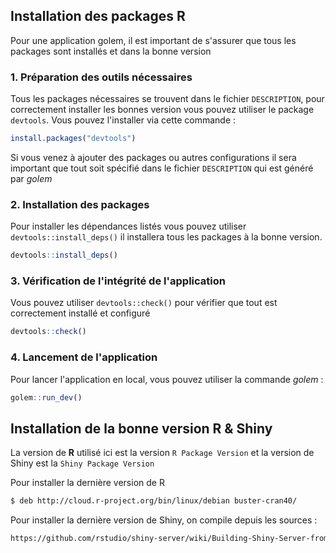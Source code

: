 ## Installation des packages R

Pour une application golem, il est important de s'assurer que tous les packages sont installés et dans la bonne version

###  1. Préparation des outils nécessaires

Tous les packages nécessaires se trouvent dans le fichier `DESCRIPTION`, pour correctement installer les bonnes version vous pouvez utiliser le package `devtools`. Vous pouvez l'installer via cette commande : 

```R
install.packages("devtools")
```

Si vous venez à ajouter des packages ou autres configurations il sera important que tout soit spécifié dans le fichier `DESCRIPTION` qui est généré par *golem*

### 2. Installation des packages

Pour installer les dépendances listés vous pouvez utiliser `devtools::install_deps()` il installera tous les packages à la bonne version.

```R
devtools::install_deps()
```

### 3. Vérification de l'intégrité de l'application

Vous pouvez utiliser `devtools::check()` pour vérifier que tout est correctement installé et configuré

```R
devtools::check()
```

### 4. Lancement de l'application

Pour lancer l'application en local, vous pouvez utiliser la commande *golem* :

```R
golem::run_dev()
```

## Installation de la bonne version R & Shiny

La version de **R** utilisé ici est la version `R Package Version` et la version de Shiny est la `Shiny Package Version`

Pour installer la dernière version de R

```bash
$ deb http://cloud.r-project.org/bin/linux/debian buster-cran40/
```

Pour installer la dernière version de Shiny, on compile depuis les sources :

```bash
https://github.com/rstudio/shiny-server/wiki/Building-Shiny-Server-from-Source
```
